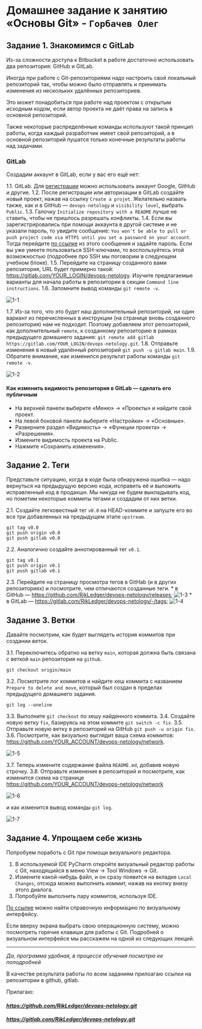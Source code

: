 # Домашнее задание к занятию «Основы Git» - `Горбачев Олег`


## Задание 1. Знакомимся с GitLab 

Из-за сложности доступа к Bitbucket в работе достаточно использовать два репозитория: GitHub и GitLab.

Иногда при работе с Git-репозиториями надо настроить свой локальный репозиторий так, чтобы можно было 
отправлять и принимать изменения из нескольких удалённых репозиториев. 

Это может понадобиться при работе над проектом с открытым исходным кодом, если автор проекта не даёт права на запись в основной репозиторий.

Также некоторые распределённые команды используют такой принцип работы, когда каждый разработчик имеет свой репозиторий, а в основной репозиторий пушатся только конечные результаты 
работы над задачами. 

### GitLab

Создадим аккаунт в GitLab, если у вас его ещё нет:

1.1. GitLab. Для [регистрации](https://gitlab.com/users/sign_up)  можно использовать аккаунт Google, GitHub и другие. 
1.2. После регистрации или авторизации в GitLab создайте новый проект, нажав на ссылку `Create a projet`. 
Желательно назвать также, как и в GitHub — `devops-netology` и `visibility level`, выбрать `Public`.
1.3. Галочку `Initialize repository with a README` лучше не ставить, чтобы не пришлось разрешать конфликты.
1.4. Если вы зарегистрировались при помощи аккаунта в другой системе и не указали пароль, то увидите сообщение:
`You won't be able to pull or push project code via HTTPS until you set a password on your account`. 
Тогда перейдите [по ссылке](https://gitlab.com/profile/password/edit) из этого сообщения и задайте пароль. 
Если вы уже умеете пользоваться SSH-ключами, то воспользуйтесь этой возможностью (подробнее про SSH мы поговорим в следующем учебном блоке).
1.5. Перейдите на страницу созданного вами репозитория, URL будет примерно такой:
https://gitlab.com/YOUR_LOGIN/devops-netology. Изучите предлагаемые варианты для начала работы в репозитории в секции
`Command line instructions`. 
1.6. Запомните вывод команды `git remote -v`.

![1-1](./Git-Base-01.jpg)
   
1.7. Из-за того, что это будет наш дополнительный репозиторий, ни один вариант из перечисленных в инструкции (на странице 
вновь созданного репозитория) нам не подходит. Поэтому добавляем этот репозиторий, как дополнительный `remote`, к созданному
репозиторию в рамках предыдущего домашнего задания:
`git remote add gitlab https://gitlab.com/YOUR_LOGIN/devops-netology.git`.
1.8. Отправьте изменения в новый удалённый репозиторий `git push -u gitlab main`.
1.9. Обратите внимание, как изменился результат работы команды `git remote -v`.
   
![1-2](./Git-Base-02.jpg)

#### Как изменить видимость репозитория в  GitLab — сделать его публичным 

* На верхней панели выберите «Меню» -> «Проекты» и найдите свой проект.
* На левой боковой панели выберите «Настройки» -> «Основные».
* Разверните раздел «Видимость» -> «Функции проекта» -> «Разрешения».
* Измените видимость проекта на Public.
* Нажмите «Сохранить изменения».

## Задание 2. Теги

Представьте ситуацию, когда в коде была обнаружена ошибка — надо вернуться на предыдущую версию кода,
исправить её и выложить исправленный код в продакшн. Мы никуда не будем выкладывать код, но пометим некоторые коммиты тегами и создадим от них ветки. 

2.1. Создайте легковестный тег `v0.0` на HEAD-коммите и запуште его во все три добавленных на предыдущем этапе `upstream`.
```shell
git tag v0.0 
git push origin v0.0 
git push gitlab v0.0 
```
2.2. Аналогично создайте аннотированный тег `v0.1`.
```shell
git tag v0.1 
git push origin v0.1 
git push gitlab v0.1 
```
   
2.3. Перейдите на страницу просмотра тегов в GitHab (и в других репозиториях) и посмотрите, чем отличаются созданные теги. 
    * в GitHub — https://github.com/RikLedger/devops-netology/releases;
![1-3](./Git-Base-03.jpg)
    * в GitLab — https://gitlab.com/RikLedger/devops-netology/-/tags;
![1-4](./Git-Base-04.jpg)
  
## Задание 3. Ветки 

Давайте посмотрим, как будет выглядеть история коммитов при создании веток. 

3.1. Переключитесь обратно на ветку `main`, которая должна быть связана с веткой `main` репозитория на `github`.
```shell
git checkout origin/main
```
3.2. Посмотрите лог коммитов и найдите хеш коммита с названием `Prepare to delete and move`, который был создан в пределах предыдущего домашнего задания.
```shell
git log --oneline
```    
3.3. Выполните `git checkout` по хешу найденного коммита. 
3.4. Создайте новую ветку `fix`, базируясь на этом коммите `git switch -c fix`.
3.5. Отправьте новую ветку в репозиторий на GitHub `git push -u origin fix`.
3.6. Посмотрите, как визуально выглядит ваша схема коммитов: https://github.com/YOUR_ACCOUNT/devops-netology/network.

 ![1-5](./Git-Base-05.jpg)

3.7. Теперь измените содержание файла `README.md`, добавив новую строчку.
3.8. Отправьте изменения в репозиторий и посмотрите, как изменится схема на странице https://github.com/YOUR_ACCOUNT/devops-netology/network
 
 ![1-6](./Git-Base-06.jpg)

и как изменится вывод команды `git log`.

 ![1-7](./Git-Base-07.jpg)

## Задание 4. Упрощаем себе жизнь

Попробуем поработь с Git при помощи визуального редактора. 

1. В используемой IDE PyCharm откройте визуальный редактор работы с Git, находящийся в меню View -> Tool Windows -> Git.
2. Измените какой-нибудь файл, и он сразу появится на вкладке `Local Changes`, отсюда можно выполнить коммит, нажав на кнопку внизу этого диалога. 
3. Попробуйте выполнить пару коммитов, используя IDE. 

[По ссылке](https://www.jetbrains.com/help/pycharm/commit-and-push-changes.html) можно найти справочную информацию по визуальному интерфейсу. 

Если вверху экрана выбрать свою операционную систему, можно посмотреть горячие клавиши для работы с Git. 
Подробней о визуальном интерфейсе мы расскажем на одной из следующих лекций.

--- 

*Да, программа удобная, в процессе обучения посмотрю ее поподробней*

В качестве результата работы по всем заданиям прилоагаю ссылки на репозитории в github, gitlab.  

Прилагаю:

#### *https://github.com/RikLedger/devops-netology.git*
#### *https://gitlab.com/RikLedger/devops-netology.git*
 
